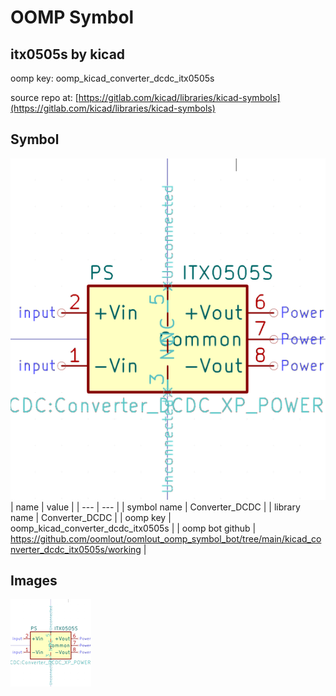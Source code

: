 # OOMP Symbol  
## itx0505s  by kicad  
  
oomp key: oomp_kicad_converter_dcdc_itx0505s  
  
source repo at: [https://gitlab.com/kicad/libraries/kicad-symbols](https://gitlab.com/kicad/libraries/kicad-symbols)  
## Symbol  
  
[![working.png](working_600.png)](working.png)  
| name | value | 
| --- | --- | 
| symbol name | Converter_DCDC | 
| library name | Converter_DCDC | 
| oomp key | oomp_kicad_converter_dcdc_itx0505s | 
| oomp bot github | https://github.com/oomlout/oomlout_oomp_symbol_bot/tree/main/kicad_converter_dcdc_itx0505s/working | 
## Images  
  
[![working.png](working_140.png)](working.png)  
